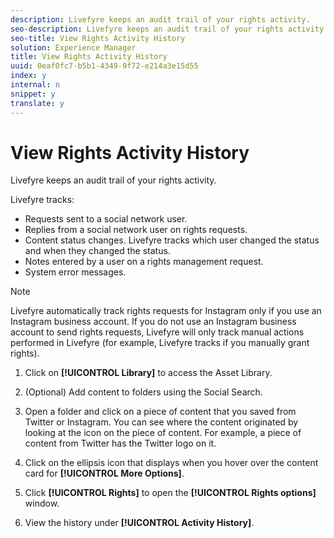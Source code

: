 ```yaml
---
description: Livefyre keeps an audit trail of your rights activity.
seo-description: Livefyre keeps an audit trail of your rights activity.
seo-title: View Rights Activity History
solution: Experience Manager
title: View Rights Activity History
uuid: 0eaf0fc7-b5b1-4349-9f72-e214a3e15d55
index: y
internal: n
snippet: y
translate: y
---
```


# View Rights Activity History

Livefyre keeps an audit trail of your rights activity.

Livefyre tracks:

* Requests sent to a social network user.
* Replies from a social network user on rights requests.
* Content status changes. Livefyre tracks which user changed the status and when they changed the status. 
* Notes entered by a user on a rights management request.
* System error messages.

>[!NOTE]
>
>Livefyre automatically track rights requests for Instagram only if you use an Instagram business account. If you do not use an Instagram business account to send rights requests, Livefyre will only track manual actions performed in Livefyre (for example, Livefyre tracks if you manually grant rights).

1. Click on **[!UICONTROL Library]** to access the Asset Library.
1. (Optional) Add content to folders using the Social Search.
1. Open a folder and click on a piece of content that you saved from Twitter or Instagram. You can see where the content originated by looking at the icon on the piece of content. For example, a piece of content from Twitter has the Twitter logo on it.
1. Click on the ellipsis icon that displays when you hover over the content card for **[!UICONTROL More Options]**. 
1. Click **[!UICONTROL Rights]** to open the **[!UICONTROL Rights options]** window.

1. View the history under **[!UICONTROL Activity History]**.

